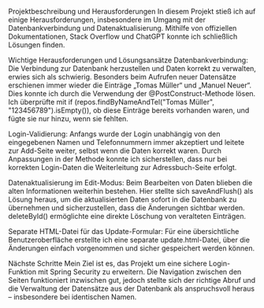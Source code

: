 Projektbeschreibung und Herausforderungen
In diesem Projekt stieß ich auf einige Herausforderungen, insbesondere im Umgang mit der Datenbankverbindung und Datenaktualisierung. Mithilfe von offiziellen Dokumentationen, Stack Overflow und ChatGPT konnte ich schließlich Lösungen finden.

Wichtige Herausforderungen und Lösungsansätze
Datenbankverbindung: Die Verbindung zur Datenbank herzustellen und Daten korrekt zu verwalten, erwies sich als schwierig. Besonders beim Aufrufen neuer Datensätze erschienen immer wieder die Einträge „Tomas Müller“ und „Manuel Neuer“. Dies konnte ich durch die Verwendung der @PostConstruct-Methode lösen. Ich überprüfte mit if (repos.findByNameAndTel("Tomas Müller", "123456789").isEmpty()), ob diese Einträge bereits vorhanden waren, und fügte sie nur hinzu, wenn sie fehlten.

Login-Validierung: Anfangs wurde der Login unabhängig von den eingegebenen Namen und Telefonnummern immer akzeptiert und leitete zur Add-Seite weiter, selbst wenn die Daten korrekt waren. Durch Anpassungen in der Methode konnte ich sicherstellen, dass nur bei korrekten Login-Daten die Weiterleitung zur Adressbuch-Seite erfolgt.

Datenaktualisierung im Edit-Modus: Beim Bearbeiten von Daten blieben die alten Informationen weiterhin bestehen. Hier stellte sich saveAndFlush() als Lösung heraus, um die aktualisierten Daten sofort in die Datenbank zu übernehmen und sicherzustellen, dass die Änderungen sichtbar werden. deleteById() ermöglichte eine direkte Löschung von veralteten Einträgen.

Separate HTML-Datei für das Update-Formular: Für eine übersichtliche Benutzeroberfläche erstellte ich eine separate update.html-Datei, über die Änderungen einfach vorgenommen und sicher gespeichert werden können.

Nächste Schritte
Mein Ziel ist es, das Projekt um eine sichere Login-Funktion mit Spring Security zu erweitern. Die Navigation zwischen den Seiten funktioniert inzwischen gut, jedoch stellte sich der richtige Abruf und die Verwaltung der Datensätze aus der Datenbank als anspruchsvoll heraus – insbesondere bei identischen Namen.
